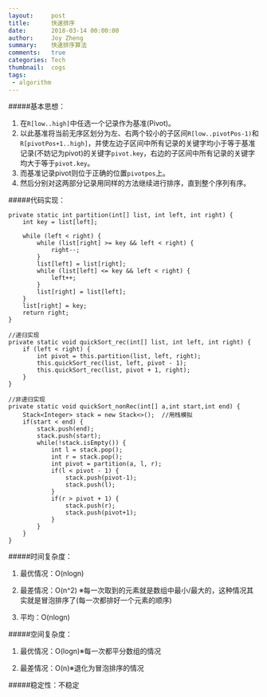 ```yaml
---
layout:     post
title:      快速排序
date:       2018-03-14 00:00:00
author:     Joy Zheng
summary:    快速排序算法
comments:   true
categories: Tech
thumbnail:  cogs
tags:
 - algorithm
---
```

#####基本思想：

 1. 在`R[low..high]`中任选一个记录作为基准(Pivot)。
 2. 以此基准将当前无序区划分为左、右两个较小的子区间`R[low..pivotPos-1)`和`R[pivotPos+1..high]`，并使左边子区间中所有记录的关键字均小于等于基准记录(不妨记为pivot)的关键字`pivot.key`，右边的子区间中所有记录的关键字均大于等于`pivot.key`。
 3. 而基准记录pivot则位于正确的位置`pivotpos`上。
 4. 然后分别对这两部分记录用同样的方法继续进行排序，直到整个序列有序。

#####代码实现：

    private static int partition(int[] list, int left, int right) {
        int key = list[left];

        while (left < right) {
            while (list[right] >= key && left < right) {
                right--;
            }
            list[left] = list[right];
            while (list[left] <= key && left < right) {
                left++;
            }
            list[right] = list[left];
        }
        list[right] = key;
        return right;
    }
   
    //递归实现
    private static void quickSort_rec(int[] list, int left, int right) {
        if (left < right) {
            int pivot = this.partition(list, left, right);
            this.quickSort_rec(list, left, pivot - 1);
            this.quickSort_rec(list, pivot + 1, right);
        }
    }

    //非递归实现
    private static void quickSort_nonRec(int[] a,int start,int end) {
        Stack<Integer> stack = new Stack<>();  //用栈模拟
        if(start < end) {
            stack.push(end);
            stack.push(start);
            while(!stack.isEmpty()) {
                int l = stack.pop();
                int r = stack.pop();
                int pivot = partition(a, l, r);
                if(l < pivot - 1) {
                    stack.push(pivot-1);
                    stack.push(l);
                }
                if(r > pivot + 1) {
                    stack.push(r);
                    stack.push(pivot+1);
                }
            }
        }
    }

#####时间复杂度：

  1. 最优情况：O(nlogn)

  2. 最差情况：O(n^2) ※每一次取到的元素就是数组中最小/最大的，这种情况其实就是冒泡排序了(每一次都排好一个元素的顺序)

  3. 平均：O(nlogn) 

#####空间复杂度：

  1. 最优情况：O(logn)※每一次都平分数组的情况

  2. 最差情况：O(n)※退化为冒泡排序的情况

#####稳定性：不稳定



